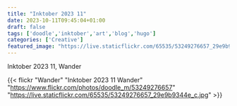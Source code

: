 ```yaml
---
title: "Inktober 2023 11"
date: 2023-10-11T09:45:04+01:00
draft: false
tags: ['doodle','inktober','art','blog','hugo']
categories: ['Creative']
featured_image: "https://live.staticflickr.com/65535/53249276657_29e9b9344e_c.jpg"
---
```


Inktober 2023 11, Wander


{{< flickr "Wander"
           "Inktober 2023 11 Wander"
           "https://www.flickr.com/photos/doodle_m/53249276657"
           "https://live.staticflickr.com/65535/53249276657_29e9b9344e_c.jpg" >}}

